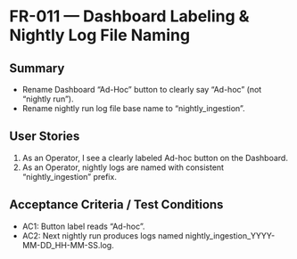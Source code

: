 # FR-011 — Dashboard Labeling & Nightly Log File Naming

## Summary
- Rename Dashboard “Ad-Hoc” button to clearly say “Ad-hoc” (not “nightly run”).  
- Rename nightly run log file base name to “nightly_ingestion”.

## User Stories
1. As an Operator, I see a clearly labeled Ad-hoc button on the Dashboard.  
2. As an Operator, nightly logs are named with consistent “nightly_ingestion” prefix.

## Acceptance Criteria / Test Conditions
- AC1: Button label reads “Ad-hoc”.
- AC2: Next nightly run produces logs named nightly_ingestion_YYYY-MM-DD_HH-MM-SS.log.
